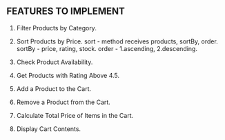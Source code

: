 ## FEATURES TO IMPLEMENT

1. Filter Products by Category.

2. Sort Products by Price.
   sort - method receives products, sortBy, order.
   sortBy - price, rating, stock.
   order - 1.ascending, 2.descending.

3. Check Product Availability.

4. Get Products with Rating Above 4.5.

5. Add a Product to the Cart.

6. Remove a Product from the Cart.

7. Calculate Total Price of Items in the Cart.

8. Display Cart Contents.
